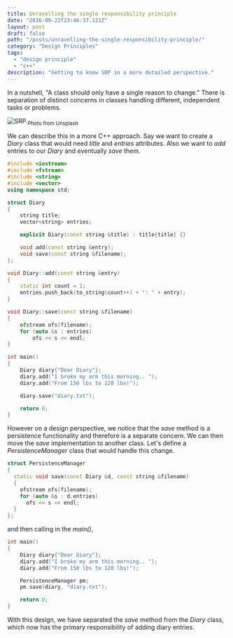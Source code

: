```yaml
---
title: Unravelling the single responsibility principle
date: "2016-09-22T23:46:37.121Z"
layout: post
draft: false
path: "/posts/unravelling-the-single-responsibility-principle/"
category: "Design Principles"
tags:
  - "design principle"
  - "c++"
description: "Getting to know SRP in a more detailed perspective."
---
```

In a nutshell, "A class should only have a single reason to change." There is separation of distinct concerns in classes handling different, independent tasks or problems.

![SRP.](./1.jpg)<sub>Photo from Unsplash</sub>

We can describe this in a more C++ approach. Say we want to create a _Diary_ class that would need _title_ and _entries_ attributes. Also we want to _add_ entries to our _Diary_ and eventually _save_ them.

```cpp
#include <iostream>
#include <fstream>
#include <string>
#include <vector>
using namespace std;

struct Diary
{
    string title;
    vector<string> entries;

    explicit Diary(const string &title) : title{title} {}

    void add(const string &entry);
    void save(const string &filename);
};

void Diary::add(const string &entry)
{
    static int count = 1;
    entries.push_back(to_string(count++) + ": " + entry);
}

void Diary::save(const string &filename)
{
    ofstream ofs(filename);
    for (auto &s : entries)
        ofs << s << endl;
}

int main()
{
    Diary diary{"Dear Diary"};
    diary.add("I broke my arm this morning.. ");
    diary.add("From 150 lbs to 120 lbs!");

    diary.save("diary.txt");

    return 0;
}
```

However on a design perspective, we notice that the _save_ method is a persistence functionality and therefore is a separate concern. We can then move the _save_ implementation to another class. Let's define a _PersistenceManager_ class that would handle this change.

```cpp
struct PersistenceManager
{
  static void save(const Diary &d, const string &filename)
  {
    ofstream ofs(filename);
    for (auto &s : d.entries)
      ofs << s << endl;
  }
};
```
and then calling in the _main()_,

```cpp
int main()
{
    Diary diary{"Dear Diary"};
    diary.add("I broke my arm this morning.. ");
    diary.add("From 150 lbs to 120 lbs!");

    PersistenceManager pm;
    pm.save(diary, "diary.txt");

    return 0;
}
```

With this design, we have separated the _save_ method from the _Diary_ class, which now has the primary responsibility of adding diary entries.